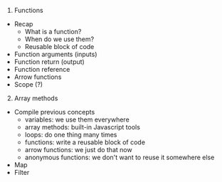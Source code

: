 1. Functions

-   Recap
    -   What is a function?
    -   When do we use them?
    -   Reusable block of code
-   Function arguments (inputs)
-   Function return (output)
-   Function reference
-   Arrow functions
-   Scope (?)

2. Array methods

-   Compile previous concepts
    -   variables: we use them everywhere
    -   array methods: built-in Javascript tools
    -   loops: do one thing many times
    -   functions: write a reusable block of code
    -   arrow functions: we just do that now
    -   anonymous functions: we don't want to reuse it somewhere else
-   Map
-   Filter
